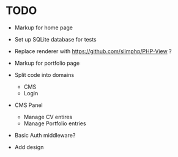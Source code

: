 TODO
====
- Markup for home page
- Set up SQLite database for tests
- Replace renderer with https://github.com/slimphp/PHP-View ?

- Markup for portfolio page

- Split code into domains
  - CMS
  - Login

- CMS Panel
  - Manage CV entires
  - Manage Portfolio entries
- Basic Auth middleware?
- Add design
